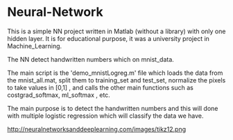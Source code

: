 # Neural-Network

This is a simple NN project written in Matlab (without a library) with only one hidden layer. 
It is for educational purpose, it was a university project in Machine_Learning.

The NN detect handwritten numbers which on mnist_data.

The main script is the 'demo_mnistLogreg.m' file which loads the data from the mnist_all.mat, split them to training_set and test_set, normalize the pixels to take values in [0,1] , and calls the other main functions such as costgrad_softmax, ml_softmax , etc.

The main purpose is to detect the handwritten numbers and this will done with multiple logistic regression which will classify the data we have.

http://neuralnetworksanddeeplearning.com/images/tikz12.png
